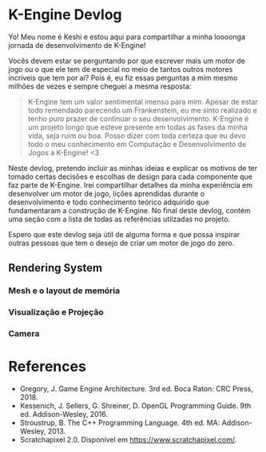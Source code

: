 # K-Engine Devlog

Yo! Meu nome é Keshi e estou aqui para compartilhar a minha loooonga jornada de desenvolvimento de K-Engine!

Vocês devem estar se perguntando por que escrever mais um motor de jogo ou o que ele tem de especial no meio de tantos outros motores incríveis que tem por ai? Pois é, eu fiz essas perguntas a mim mesmo milhões de vezes e sempre cheguei a mesma resposta:

> K-Engine tem um valor sentimental imenso para mim. Apesar de estar todo remendado parecendo um Frankenstein, eu me sinto realizado e tenho puro prazer de continuar o seu desenvolvimento. K-Engine é um projeto longo que esteve presente em todas as fases da minha vida, seja ruim ou boa. Posso dizer com toda certeza que eu devo todo o meu conhecimento em Computação e Desenvolvimento de Jogos a K-Engine! <3

Neste devlog, pretendo incluir as minhas ideias e explicar os motivos de ter tomado certas decisões e escolhas de design para cada componente que faz parte de K-Engine. Irei compartilhar detalhes da minha experiência em desenvolver um motor de jogo, lições aprendidas durante o desenvolvimento e todo conhecimento teórico adquirido que fundamentaram a construção de K-Engine. No final deste devlog, contém uma seção com a lista de todas as referências utilzadas no projeto.

Espero que este devlog seja útil de alguma forma e que possa inspirar outras pessoas que tem o desejo de criar um motor de jogo do zero.


## Rendering System
### Mesh e o layout de memória
### Visualização e Projeção
### Camera


# References

- Gregory, J. Game Engine Architecture. 3rd ed. Boca Raton: CRC Press, 2018.
- Kessenich, J. Sellers, G. Shreiner, D. OpenGL Programming Guide. 9th ed. Addison-Wesley, 2016.
- Stroustrup, B. The C++ Programming Language. 4th ed. MA: Addison-Wesley, 2013.
- Scratchapixel 2.0. Disponível em https://www.scratchapixel.com/.
